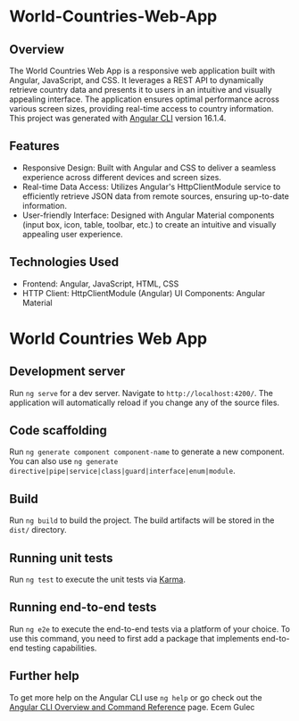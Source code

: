# World-Countries-Web-App

## Overview
The World Countries Web App is a responsive web application built with Angular, JavaScript, and CSS. It leverages a REST API to dynamically retrieve country data and presents it to users in an intuitive and visually appealing interface. The application ensures optimal performance across various screen sizes, providing real-time access to country information. This project was generated with [Angular CLI](https://github.com/angular/angular-cli) version 16.1.4.

## Features
- Responsive Design: Built with Angular and CSS to deliver a seamless experience across different devices and screen sizes.
- Real-time Data Access: Utilizes Angular's HttpClientModule service to efficiently retrieve JSON data from remote sources, ensuring up-to-date information.
- User-friendly Interface: Designed with Angular Material components (input box, icon, table, toolbar, etc.) to create an intuitive and visually appealing user experience.

## Technologies Used
- Frontend: Angular, JavaScript, HTML, CSS
- HTTP Client: HttpClientModule (Angular)
  UI Components: Angular Material
# World Countries Web App


## Development server

Run `ng serve` for a dev server. Navigate to `http://localhost:4200/`. The application will automatically reload if you change any of the source files.

## Code scaffolding

Run `ng generate component component-name` to generate a new component. You can also use `ng generate directive|pipe|service|class|guard|interface|enum|module`.

## Build

Run `ng build` to build the project. The build artifacts will be stored in the `dist/` directory.

## Running unit tests

Run `ng test` to execute the unit tests via [Karma](https://karma-runner.github.io).

## Running end-to-end tests

Run `ng e2e` to execute the end-to-end tests via a platform of your choice. To use this command, you need to first add a package that implements end-to-end testing capabilities.

## Further help

To get more help on the Angular CLI use `ng help` or go check out the [Angular CLI Overview and Command Reference](https://angular.io/cli) page.
  Ecem Gulec
